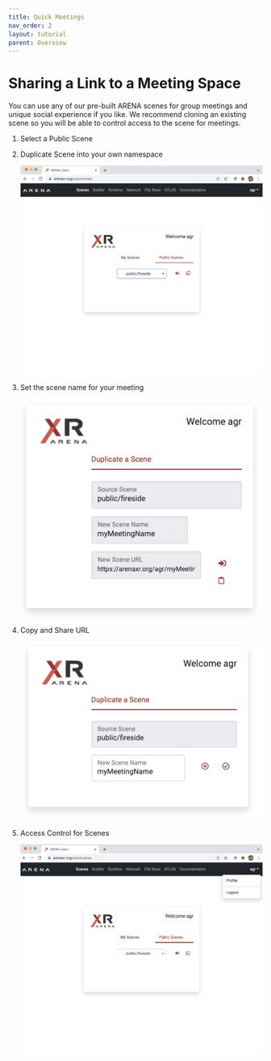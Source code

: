 ```yaml
---
title: Quick Meetings
nav_order: 2
layout: tutorial
parent: Overview
---
```


# Sharing a Link to a Meeting Space
You can use any of our pre-built ARENA scenes for group meetings and unique social experience if you like. We recommend cloning an existing scene so you will be able to control access to the scene for meetings.

1. Select a Public Scene
2. Duplicate Scene into your own namespace

    ![](/assets/img/overview/clone/ARENA-scene-clone0.png)

3. Set the scene name for your  meeting

    ![](/assets/img/overview/clone/ARENA-scene-clone1.png)

4. Copy and Share URL

    ![](/assets/img/overview/clone/ARENA-scene-clone2.png)

5. Access Control for Scenes

    ![](/assets/img/overview/clone/ARENA-scene-clone3.png)
